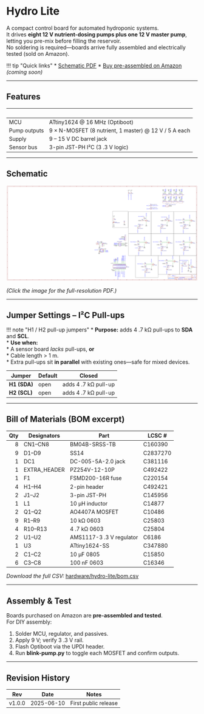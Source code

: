 # Hydro Lite

A compact control board for automated hydroponic systems.  
It drives **eight 12 V nutrient-dosing pumps plus one 12 V master pump**, letting you pre-mix before filling the reservoir.  
No soldering is required—boards arrive fully assembled and electrically tested (sold on Amazon).

!!! tip "Quick links"
    * [Schematic PDF](../hardware/hydro-lite/hydro-lite-schematic.pdf)
    * [Buy pre-assembled on Amazon](https://amazon.com/your-listing) *(coming soon)*

---

## Features
| &nbsp; | &nbsp; |
|---|---|
| MCU | ATtiny1624 @ 16 MHz (Optiboot) |
| Pump outputs | 9 × N-MOSFET (8 nutrient, 1 master) @ 12 V / 5 A each |
| Supply | 9 – 15 V DC barrel jack |
| Sensor bus | 3-pin JST-PH I²C (3 .3 V logic) |

---

## Schematic

![Hydro Lite schematic](../images/hydro-lite/hydro-lite-schematic.png)

*(Click the image for the full-resolution PDF.)*

---

## Jumper Settings – I²C Pull-ups

!!! note "H1 / H2 pull-up jumpers"
    * **Purpose:** adds 4 .7 kΩ pull-ups to **SDA** and **SCL**.  
    * **Use when:**  
        * A sensor board *lacks* pull-ups, **or**  
        * Cable length > 1 m.  
    * Extra pull-ups sit **in parallel** with existing ones—safe for mixed devices.

| Jumper | Default | Closed |
|--------|---------|--------|
| **H1 (SDA)** | open | adds 4 .7 kΩ pull-up |
| **H2 (SCL)** | open | adds 4 .7 kΩ pull-up |

---

## Bill of Materials (BOM excerpt)

| Qty | Designators | Part | LCSC # |
|----:|-------------|------|--------|
| 8 | CN1–CN8 | BM04B-SRSS-TB | C160390 |
| 9 | D1–D9 | SS14 | C2837270 |
| 1 | DC1 | DC-005-5A-2.0 jack | C381116 |
| 1 | EXTRA_HEADER | PZ254V-12-10P | C492422 |
| 1 | F1 | FSMD200-16R fuse | C220154 |
| 4 | H1–H4 | 2-pin header | C492421 |
| 2 | J1–J2 | 3-pin JST-PH | C145956 |
| 1 | L1 | 10 µH inductor | C14877 |
| 2 | Q1–Q2 | AO4407A MOSFET | C10486 |
| 9 | R1–R9 | 10 kΩ 0603 | C25803 |
| 4 | R10–R13 | 4 .7 kΩ 0603 | C25804 |
| 2 | U1–U2 | AMS1117-3 .3 V regulator | C6186 |
| 1 | U3 | ATtiny1624-SS | C347880 |
| 2 | C1–C2 | 10 µF 0805 | C15850 |
| 6 | C3–C8 | 100 nF 0603 | C16346 |

*Download the full CSV:* [hardware/hydro-lite/bom.csv](../hardware/hydro-lite/bom.csv)

---

## Assembly & Test

Boards purchased on Amazon are **pre-assembled and tested**.  
For DIY assembly:

1. Solder MCU, regulator, and passives.  
2. Apply 9 V; verify 3 .3 V rail.  
3. Flash Optiboot via the UPDI header.  
4. Run **blink-pump.py** to toggle each MOSFET and confirm outputs.

---

## Revision History

| Rev | Date | Notes |
|-----|------|-------|
| v1.0.0 | 2025-06-10 | First public release |
